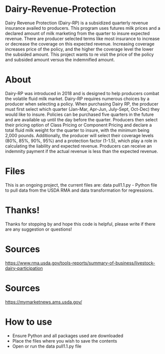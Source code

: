 # Dairy-Revenue-Protection
Dairy Revenue Protection (Dairy-RP) is a subsidized quarterly revenue insurance availed to producers. This program uses futures milk prices and a declared amount of milk marketing from the quarter to insure expected revenue. There are producer selected terms like most insurance to increase or decrease the coverage on this expected revenue. Increasing coverage increases price of the policy, and the higher the coverage level the lower the subsided amount. This project wants to re visit the price of the policy and subsided amount versus the indemnified amount. 

# About
Dairy-RP was introduced in 2018 and is designed to help producers combat the volatile fluid milk market. Dairy-RP requires numerous choices by a producer when selecting a policy. When purchasing Dairy RP, the producer must first select which quarter (Jan-Mar, Apr-Jun, July-Sept, Oct-Dec) they would like to insure. Policies can be purchased five quarters in the future and are available up until the day before the quarter. Producers then select their pricing option of Class Pricing or Component Pricing and declare a total fluid milk weight for the quarter to insure, with the minimum being 2,000 pounds. Additionally, the producer will select their coverage levels (80%, 85%, 90%, 95%) and a protection factor (1-1.5), which play a role in calculating the liability and expected revenue. Producers can receive an indemnity payment if the actual revenue is less than the expected revenue. 

# Files
This is an ongoing project, the current files are:
data pull1.1.py - Python file to pull data from the USDA RMA and data transformation for regressions.

# Thanks!
Thanks for stopping by and hope this code is helpful, please write if there are any suggestion or questions!

# Sources 
https://www.rma.usda.gov/tools-reports/summary-of-business/livestock-dairy-participation

# Sources 
https://mymarketnews.ams.usda.gov/

# How to use
- Ensure Python and all packages used are downloaded
- Place the files where you wish to save the contents
- Open or run the data pull1.1.py file
 
